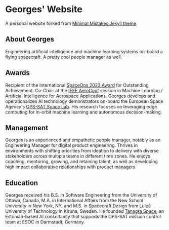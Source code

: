 # Georges' Website

A personal website forked from [Minimal Mistakes Jekyll theme](https://mmistakes.github.io/minimal-mistakes/).

## About Georges

Engineering artificial intelligence and machine learning systems on-board a flying spacecraft. A pretty cool people manager as well.

## Awards
Recipient of the International [SpaceOps 2023 Award](https://www.esa.int/Enabling_Support/Space_Engineering_Technology/Shaping_the_Future/OPS-SAT_Flying_Laboratory_Wins_2023_International_SpaceOps_Award) for Outstanding Achievement. Co-Chair at the [IEEE AeroConf](https://www.aeroconf.org/) session in Machine Learning / Artificial Intelligence for Aerospace Applications. Georges develops and operationalizes AI technology demonstrators on-board the European Space Agency's [OPS-SAT Space Lab](https://opssat1.esoc.esa.int/). His research focuses on leveraging edge computing for in-orbit machine learning and autonomous decision-making.

## Management
Georges is an experienced and empathetic people manager, notably as an Engineering Manager for digital product engineering. Thrives in environments with shifting priorities from ideation to delivery with diverse stakeholders across multiple teams in different time zones. He enjoys coaching, mentoring, growing, and retaining talent, as well as developing high impact collaborative relationships with product managers.

## Education
Georges received his B.S. in Software Engineering from the University of Ottawa, Canada, M.A. in International Affairs from the New School University in New York, NY, and M.S. in Spacecraft Design from Luleå University of Technology in Kiruna, Sweden. He founded [Tanagra Space](https://tanagraspace.com/), an Estonian-based AI consultancy that supports the OPS-SAT mission control team at ESOC in Darmstadt, Germany.